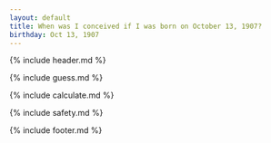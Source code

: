 ```yaml
---
layout: default
title: When was I conceived if I was born on October 13, 1907?
birthday: Oct 13, 1907
---
```


{% include header.md %}

{% include guess.md %}

{% include calculate.md %}

{% include safety.md %}

{% include footer.md %}



